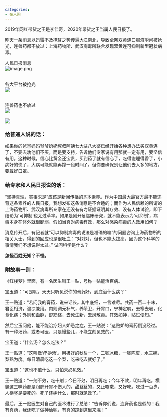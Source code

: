 ```yaml
---
categories:
- 在人间
---
```


2019年网红带货之王是李佳奇，2020年带货之王当属人民日报了。

昨天一条消息以迅雷不及掩耳之势传遍大江南北，导致全网双黄连口服液瞬间被抢光，连兽药都不放过：上海药物所、武汉病毒所联合发现双黄连可抑制新型冠状病毒。

人民日报消息<br />![image.png](https://cdn.nlark.com/yuque/0/2020/png/116289/1580540940947-1c7342ba-68e3-4013-8554-31dd975b960a.png#align=left&display=inline&height=1590&name=image.png&originHeight=3180&originWidth=1080&size=1996263&status=done&style=none&width=540)<br />

<br />各大平台被抢光<br />![](https://cdn.nlark.com/yuque/0/2020/jpeg/116289/1580541903598-d3bc6070-27e9-44a9-b51a-59dc8eb329fa.jpeg#align=left&display=inline&height=1170&originHeight=2340&originWidth=1080&size=0&status=done&style=none&width=540)<br />

<br />连兽药也不放过<br />![](https://cdn.nlark.com/yuque/0/2020/jpeg/116289/1580541903582-5b1db564-f2d7-4ece-b053-7beda13984ad.jpeg#align=left&display=inline&height=413&originHeight=825&originWidth=1080&size=0&status=done&style=none&width=540)<br />
<br />![](https://cdn.nlark.com/yuque/0/2020/png/116289/1580541903588-5f45d51d-85a2-469b-9c38-7eb91f51cef7.png#align=left&display=inline&height=72&originHeight=144&originWidth=626&size=0&status=done&style=none&width=313)

<a name="n8EeR"></a>
### 给普通人说的话：

如果你的爸爸妈妈爷爷奶奶叔叔阿姨七大姑八大婆已经开始各种想办法买双黄连了，不要去劝他们不买，而是要支持，告诉他们专家说有用那就一定有用，要坚信有用。这种时候，信心比黄金还宝贵，买到药了就有信心了，吃得饱睡得香了，小病好的快了，大病可能就能再撑一段时间了。但你要确保别让他们去人多的地方，要戴好口罩。

<a name="VIxyc"></a>
### 给专家和人民日报说的话：

“坚持真理，实事求是”应该是新闻传播的基本素养。作为中国最大最官方最不能违背这条素养的人民日报，我想发布这条消息是不合适的；而作为人民信赖的所谓的上海药物所、武汉病毒所专家在还没有有力证据证明其疗效、没有人体试验，即下结论为‘可抑制’也太过草率。如果是刚开展临床研究，就不能表示为‘可抑制’，病毒本身在体外就很脆弱，假如当真对病毒有效，那么对感染病毒的人效用如何？

消息传开后，有记者就“可以抑制病毒的说法是准确的嘛”的问题咨询上海药物所的相关人士，得到的回应也是很吐血：“对对对，但也不能太拔高，因为这个科学的事情我们不想说得太过。” 试问科学是什么？

**怎怪百姓无知？不怪。**

<a name="1nuhb"></a>
### 附故事一则：

《红楼梦》里面，有一名医生叫王一贴，号称一贴能治百病。

宝玉道：“可是呢，天天只听见说你的膏药好，到底治什么病？”

王一贴道：“若问我的膏药，说来话长。其中底细，一言难尽。共药一百二十味，君臣相济，温凉兼用。内则调元补气，养荣卫，开胃口，宁神定魄，去寒去暑，化食化痰；外则和血脉，舒筋络，去死生新，去风散毒。其效如神，贴过便知。”

然后宝玉问他，能不能治疗妇人妒忌之症，王一贴说：“这贴妒的膏药倒没经过。有一种汤药，或者可医，只是慢些儿，不能立刻见效的。”

宝玉道：“什么汤？怎么吃法？”

王一贴道：“这叫做‘疗妒汤’。用极好的秋梨一个，二钱冰糖，一钱陈皮，水三碗，梨熟为度。每日清晨吃这一个梨，吃来吃去就好了。”

宝玉道：“这也不值什么，只怕未必见效。”

王一贴道：“一剂不效，吃十剂；今日不效，明日再吃；今年不效，明年再吃。横竖这三味药都是润肺开胃不伤人的。甜丝丝的，又止咳嗽，又好吃。吃过一百岁，人横竖是要死的。死了还妒什么，那时就见效了。”

最后，王一贴医生对自己的医术进行了总结：“告诉你们说，连膏药也是假的！我有真药，我还吃了做神仙呢，有真的跑到这里来混！”
